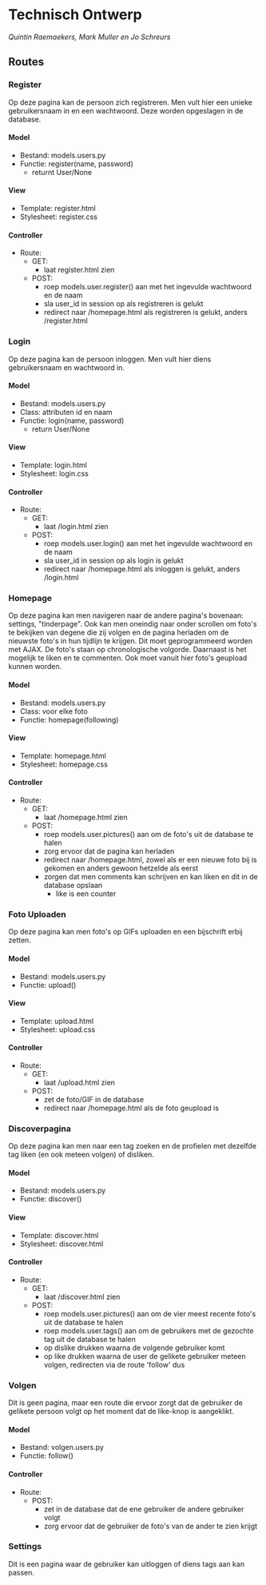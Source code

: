 # Technisch Ontwerp 
*Quintin Raemaekers, Mark Muller en Jo Schreurs*

## Routes
### Register
Op deze pagina kan de persoon zich registreren. Men vult hier een unieke gebruikersnaam in en een wachtwoord. Deze worden opgeslagen in de database.
#### Model
- Bestand: models.users.py
- Functie: register(name, password)
    - returnt User/None
#### View
- Template: register.html
- Stylesheet: register.css
#### Controller
- Route: 
    - GET: 
        - laat register.html zien
    - POST:
        - roep models.user.register() aan met het ingevulde wachtwoord en de naam
        - sla user_id in session op als registreren is gelukt
        - redirect naar /homepage.html als registreren is gelukt, anders /register.html

### Login
Op deze pagina kan de persoon inloggen. Men vult hier diens gebruikersnaam en wachtwoord in.
#### Model
- Bestand: models.users.py
- Class: attributen id en naam
- Functie: login(name, password)
    - return User/None
#### View
- Template: login.html
- Stylesheet: login.css
#### Controller
- Route:
    - GET:
        - laat /login.html zien
    - POST:
        - roep models.user.login() aan met het ingevulde wachtwoord en de naam
        - sla user_id in session op als login is gelukt
        - redirect naar /homepage.html als inloggen is gelukt, anders /login.html

### Homepage
Op deze pagina kan men navigeren naar de andere pagina's bovenaan: settings, "tinderpage". Ook kan men oneindig naar onder scrollen om foto's te bekijken van degene die zij volgen en de pagina herladen om de nieuwste foto's in hun tijdlijn te krijgen. Dit moet geprogrammeerd worden met AJAX. De foto's staan op chronologische volgorde. Daarnaast is het mogelijk te liken en te commenten. Ook moet vanuit hier foto's geupload kunnen worden.
#### Model
- Bestand: models.users.py
- Class: voor elke foto
- Functie: homepage(following)
#### View
- Template: homepage.html
- Stylesheet: homepage.css
#### Controller
- Route:
    - GET:
        - laat /homepage.html zien
    - POST:
        - roep models.user.pictures() aan om de foto's uit de database te halen
        - zorg ervoor dat de pagina kan herladen
        - redirect naar /homepage.html, zowel als er een nieuwe foto bij is gekomen en anders gewoon hetzelde als eerst
        - zorgen dat men comments kan schrijven en kan liken en dit in de database opslaan
            - like is een counter

### Foto Uploaden
Op deze pagina kan men foto's op GIFs uploaden en een bijschrift erbij zetten.
#### Model
- Bestand: models.users.py
- Functie: upload()
#### View
- Template: upload.html
- Stylesheet: upload.css
#### Controller
- Route:
    - GET:
        - laat /upload.html zien
    - POST:
        - zet de foto/GIF in de database
        - redirect naar /homepage.html als de foto geupload is
        
### Discoverpagina
Op deze pagina kan men naar een tag zoeken en de profielen met dezelfde tag liken (en ook meteen volgen) of disliken.
#### Model
- Bestand: models.users.py
- Functie: discover()
#### View
- Template: discover.html
- Stylesheet: discover.html
#### Controller
- Route:
    - GET: 
        - laat /discover.html zien
    - POST:
        - roep models.user.pictures() aan om de vier meest recente foto's uit de database te halen
        - roep models.user.tags() aan om de gebruikers met de gezochte tag uit de database te halen
        - op dislike drukken waarna de volgende gebruiker komt
        - op like drukken waarna de user de gelikete gebruiker meteen volgen, redirecten via de route 'follow' dus
        
### Volgen
Dit is geen pagina, maar een route die ervoor zorgt dat de gebruiker de gelikete persoon volgt op het moment dat de like-knop is aangeklikt.
#### Model
- Bestand: volgen.users.py
- Functie: follow()
#### Controller
- Route:
    - POST:
        - zet in de database dat de ene gebruiker de andere gebruiker volgt
        - zorg ervoor dat de gebruiker de foto's van de ander te zien krijgt
 
### Settings
Dit is een pagina waar de gebruiker kan uitloggen of diens tags aan kan passen. 


        
        





